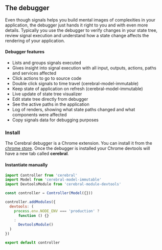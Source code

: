 ## The debugger

Even though signals helps you build mental images of complexities in your application, the debugger just hands it right to you and with even more details. Typically you use the debugger to verify changes in your state tree, review signal execution and understand how a state change affects the rendering of your application.

#### Debugger features

- Lists and groups signals executed
- Gives insight into signal execution with all input, outputs, actions, paths and services affected
- Click actions to go to source code
- Double click signals to time travel (cerebral-model-immutable)
- Keep state of application on refresh (cerebral-model-immutable)
- Live update of state tree visualizer
- Edit state tree directly from debugger
- See the active paths in the application
- Log of renders, showing what state paths changed and what components were affected
- Copy signals data for debugging purposes

### Install
The Cerebral debugger is a Chrome extension. You can install it from the [chrome store](https://chrome.google.com/webstore/detail/cerebral-debugger/ddefoknoniaeoikpgneklcbjlipfedbb). Once the debugger is installed your Chrome devtools will have a new tab called **cerebral**.

#### Instantiate manually
```javascript
import Controller from 'cerebral'
import Model from 'cerebral-model-immutable'
import DevtoolsModule from 'cerebral-module-devtools'

const controller = Controller(Model({}))

controller.addModules({
  devtools: (
    process.env.NODE_ENV === 'production' ?
      function () {}
    :
      DevtoolsModule()
  )
})

export default controller
```
